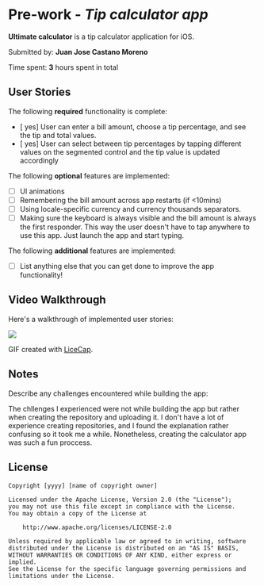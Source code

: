 # Pre-work - *Tip calculator app*

**Ultimate calculator** is a tip calculator application for iOS.

Submitted by: **Juan Jose Castano Moreno**

Time spent: **3** hours spent in total

## User Stories

The following **required** functionality is complete:

* [ yes] User can enter a bill amount, choose a tip percentage, and see the tip and total values.
* [ yes] User can select between tip percentages by tapping different values on the segmented control and the tip value is updated accordingly

The following **optional** features are implemented:

* [ ] UI animations
* [ ] Remembering the bill amount across app restarts (if <10mins)
* [ ] Using locale-specific currency and currency thousands separators.
* [ ] Making sure the keyboard is always visible and the bill amount is always the first responder. This way the user doesn't have to tap anywhere to use this app. Just launch the app and start typing.

The following **additional** features are implemented:

- [ ] List anything else that you can get done to improve the app functionality!

## Video Walkthrough

Here's a walkthrough of implemented user stories:


![](https://i.imgur.com/9Nws3VH.gif)

GIF created with [LiceCap](http://www.cockos.com/licecap/).

## Notes

Describe any challenges encountered while building the app:

The chllenges I experienced were not while building the app but rather when creating the repository and uploading it. I don't have a lot of experience creating repositories, and I found the explanation rather confusing so it took me a while. Nonetheless, creating the calculator app was such a fun proccess. 

## License

    Copyright [yyyy] [name of copyright owner]

    Licensed under the Apache License, Version 2.0 (the "License");
    you may not use this file except in compliance with the License.
    You may obtain a copy of the License at

        http://www.apache.org/licenses/LICENSE-2.0

    Unless required by applicable law or agreed to in writing, software
    distributed under the License is distributed on an "AS IS" BASIS,
    WITHOUT WARRANTIES OR CONDITIONS OF ANY KIND, either express or implied.
    See the License for the specific language governing permissions and
    limitations under the License.
